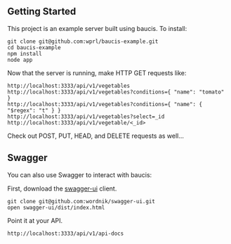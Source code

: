 Getting Started
---------------

This project is an example server built using baucis.  To install:

    git clone git@github.com:wprl/baucis-example.git
    cd baucis-example
    npm install
    node app

Now that the server is running, make HTTP GET requests like:

    http://localhost:3333/api/v1/vegetables
    http://localhost:3333/api/v1/vegetables?conditions={ "name": "tomato" }
    http://localhost:3333/api/v1/vegetables?conditions={ "name": { "$regex": "t" } }
    http://localhost:3333/api/v1/vegetables?select=_id
    http://localhost:3333/api/v1/vegetable/<_id>

Check out POST, PUT, HEAD, and DELETE requests as well…

Swagger
-------

You can also use Swagger to interact with baucis:

First, download the [swagger-ui](https://github.com/wordnik/swagger-ui) client.

    git clone git@github.com:wordnik/swagger-ui.git
    open swagger-ui/dist/index.html

Point it at your API. 

    http://localhost:3333/api/v1/api-docs

